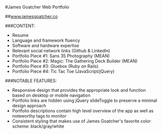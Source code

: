 #James Goatcher Web Portfolio

##www.jamesgoatcher.co

###CONTENT:
- Resume
- Language and framework fluency
- Software and hardware expertise
- Relevant social network links (Github & LinkedIn)
- Portfolio Piece #1: Sans 35 Photography (MEAN)
- Portfolio Piece #2: Magic: The Gathering Deck Builder (MEAN)
- Portfolio Piece #3: Gluebox (Ruby on Rails)
- Portfolio Piece #4: Tic Tac Toe (JavaScript/jQuery)

###NOTABLE FEATURES:
- Responsive design that provides the appropriate look and function based on desktop or mobile navigation
- Portfolio links are hidden using jQuery slideToggle to preserve a minimal design approach
- Portfolio descriptions contain high level overview of the app as well as noteworthy tags to monitor
- Consistent styling that makes use of James Goatcher's favorite color scheme: black/gray/white